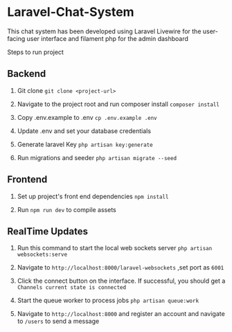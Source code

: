 # Laravel-Chat-System

This chat system has been developed using Laravel Livewire for the user-facing user interface and filament php for the admin dashboard

Steps to run project

## Backend

1. Git clone `git clone <project-url>`

2. Navigate to the project root and run composer install `composer install`

3. Copy .env.example to .env `cp .env.example .env`

4. Update .env and set your database credentials

5. Generate laravel Key `php artisan key:generate`

6. Run migrations and seeder `php artisan migrate --seed`


## Frontend

1. Set up project's front end dependencies `npm install`

2. Run `npm run dev` to compile assets


## RealTime Updates

1. Run this command to start the local web sockets server  `php artisan websockets:serve`

2. Navigate to `http://localhost:8000/laravel-websockets` ,set port as `6001`

3. Click the connect button on the interface. If successful, you should get a `Channels current state is connected`

4. Start the queue worker to process jobs `php artisan queue:work`

5. Navigate to `http://localhost:8000` and register an account and navigate to `/users` to send a message
